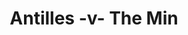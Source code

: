 ---
year: "1992"
serialNumber: "0145" 
game: "Antilles"
title: "Antilles -v- The Min"
gameLocation: "Canon's Park"
gameDate: "/1992"
result: ""
resultType: ""
type: "game"
---